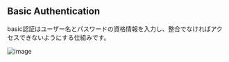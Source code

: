 ## Basic Authentication

basic認証はユーザー名とパスワードの資格情報を入力し、整合でなければアクセスできないようにする仕組みです。

![image](https://github.com/user-attachments/assets/f042be88-692c-4d23-ac34-a4b12fd9ebdd)

